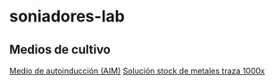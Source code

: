 # soniadores-lab

## Medios de cultivo

[Medio de autoinducción (AIM)](./Protocolos/Autoinduction-media_AIM.md)
[Solución stock de metales traza 1000x](Protocolos/Trace-metals-stock-solution-1000x.md)
